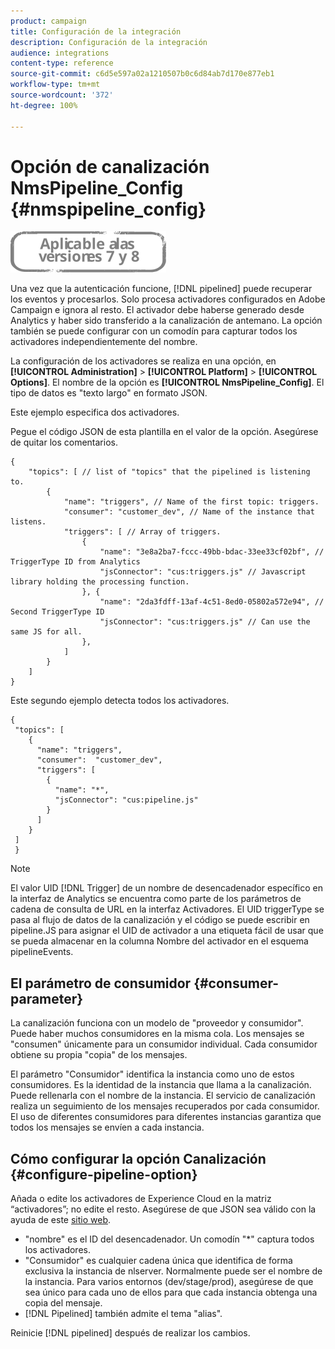 ```yaml
---
product: campaign
title: Configuración de la integración
description: Configuración de la integración
audience: integrations
content-type: reference
source-git-commit: c6d5e597a02a1210507b0c6d84ab7d170e877eb1
workflow-type: tm+mt
source-wordcount: '372'
ht-degree: 100%

---
```



# Opción de canalización NmsPipeline_Config {#nmspipeline_config}

![](../../assets/common.svg)

Una vez que la autenticación funcione, [!DNL pipelined] puede recuperar los eventos y procesarlos. Solo procesa activadores configurados en Adobe Campaign e ignora al resto. El activador debe haberse generado desde Analytics y haber sido transferido a la canalización de antemano.
La opción también se puede configurar con un comodín para capturar todos los activadores independientemente del nombre.

La configuración de los activadores se realiza en una opción, en **[!UICONTROL Administration]** > **[!UICONTROL Platform]** > **[!UICONTROL Options]**. El nombre de la opción es **[!UICONTROL NmsPipeline_Config]**. El tipo de datos es &quot;texto largo&quot; en formato JSON.

Este ejemplo especifica dos activadores.

Pegue el código JSON de esta plantilla en el valor de la opción. Asegúrese de quitar los comentarios.

```
{
    "topics": [ // list of "topics" that the pipelined is listening to.
        {
            "name": "triggers", // Name of the first topic: triggers.
            "consumer": "customer_dev", // Name of the instance that listens. 
            "triggers": [ // Array of triggers. 
                {
                    "name": "3e8a2ba7-fccc-49bb-bdac-33ee33cf02bf", // TriggerType ID from Analytics 
                    "jsConnector": "cus:triggers.js" // Javascript library holding the processing function.
                }, {
                    "name": "2da3fdff-13af-4c51-8ed0-05802a572e94", // Second TriggerType ID 
                    "jsConnector": "cus:triggers.js" // Can use the same JS for all.
                },
            ]
        }
    ]
}
```

Este segundo ejemplo detecta todos los activadores.

```
{
 "topics": [
    {
      "name": "triggers",
      "consumer":  "customer_dev",
      "triggers": [
        {
          "name": "*",
          "jsConnector": "cus:pipeline.js"
        }
      ]
    }
 ]
 }
```

>[!NOTE]
>
>El valor UID [!DNL Trigger] de un nombre de desencadenador específico en la interfaz de Analytics se encuentra como parte de los parámetros de cadena de consulta de URL en la interfaz Activadores. El UID triggerType se pasa al flujo de datos de la canalización y el código se puede escribir en pipeline.JS para asignar el UID de activador a una etiqueta fácil de usar que se pueda almacenar en la columna Nombre del activador en el esquema pipelineEvents.

## El parámetro de consumidor {#consumer-parameter}

La canalización funciona con un modelo de &quot;proveedor y consumidor&quot;. Puede haber muchos consumidores en la misma cola. Los mensajes se &quot;consumen&quot; únicamente para un consumidor individual. Cada consumidor obtiene su propia &quot;copia&quot; de los mensajes.

El parámetro &quot;Consumidor&quot; identifica la instancia como uno de estos consumidores. Es la identidad de la instancia que llama a la canalización. Puede rellenarla con el nombre de la instancia. El servicio de canalización realiza un seguimiento de los mensajes recuperados por cada consumidor. El uso de diferentes consumidores para diferentes instancias garantiza que todos los mensajes se envíen a cada instancia.

## Cómo configurar la opción Canalización {#configure-pipeline-option}

Añada o edite los activadores de Experience Cloud en la matriz “activadores”; no edite el resto.
Asegúrese de que JSON sea válido con la ayuda de este [sitio web](https://jsonlint.com/).

* &quot;nombre&quot; es el ID del desencadenador. Un comodín &quot;*&quot; captura todos los activadores.
* &quot;Consumidor&quot; es cualquier cadena única que identifica de forma exclusiva la instancia de nlserver. Normalmente puede ser el nombre de la instancia. Para varios entornos (dev/stage/prod), asegúrese de que sea único para cada uno de ellos para que cada instancia obtenga una copia del mensaje.
* [!DNL Pipelined] también admite el tema &quot;alias&quot;.

Reinicie [!DNL pipelined] después de realizar los cambios.
